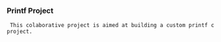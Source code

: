 ### Printf Project
``` This colaborative project is aimed at building a custom printf c project.```
